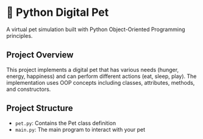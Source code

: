 # 🐶 Python Digital Pet

A virtual pet simulation built with Python Object-Oriented Programming principles.

## Project Overview
This project implements a digital pet that has various needs (hunger, energy, happiness) and can perform different actions (eat, sleep, play). The implementation uses OOP concepts including classes, attributes, methods, and constructors.

## Project Structure
- `pet.py`: Contains the Pet class definition
- `main.py`: The main program to interact with your pet
